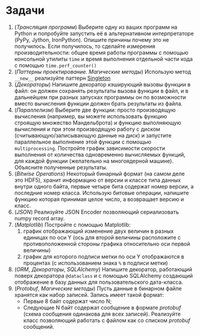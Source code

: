 # Задачи

1. (_Трансляция программ_) Выберите одну из ваших программ на Python и попробуйте запустить её в альтернативном интерпретаторе (PyPy, Jython, IronPython). Опишите причины почему это не получилось. Если получилось, то сделайте измерения производительности: общее время работы программы с помощью консольной утилиты `time` и время выполнения отдельной части кода с помощью `time.perf_counter()`
2. (_Паттерны проектирование. Магические методы_) Использую метод `__new__` реализуйте паттерн [Singleton](https://ru.wikipedia.org/wiki/%D0%9E%D0%B4%D0%B8%D0%BD%D0%BE%D1%87%D0%BA%D0%B0_(%D1%88%D0%B0%D0%B1%D0%BB%D0%BE%D0%BD_%D0%BF%D1%80%D0%BE%D0%B5%D0%BA%D1%82%D0%B8%D1%80%D0%BE%D0%B2%D0%B0%D0%BD%D0%B8%D1%8F))
3. (_Декораторы_) Напишите декоратор кэширующий вызовы функции в файл: он должен сохранять результаты вызова функции в файл, и в дальнейшем при разных запусках программы он по возможности вместо вычисления функции должен брать результаты из файла.
4. (_Параллелизм_) Выберите две функции: просто производящую вычисления (например, вы можете использовать функцию строящую множество Мандельброта) и функцию выполняющую вычисления и при этом производящую работу с диском (считывающую/записывающую данные на диск) и запустите параллельное выполнение этой функции с помощью `multiprocessing`. Постройте график зависимости скорости выполнения от количества одновременно вычисляемых функций, для каждой функции (желательно на многоядерной машине). Объясните полученные результаты.
5. (_Bitwise Operations_) Некоторый бинарный формат (на самом деле это HDF5), хранит информацию от версии и классе типа данных внутри одного байта, первые четыре бита содержат номер версии, а последние номер класса. Использую битовые операции, напишите функцию которая принимая целое число, а возвращает версию и класс. 
6. (_JSON_) Реализуйте JSON Encoder позволяющий сериализовать numpy record array.
7. (_Matplotlib_) Постройте с помощью Matplotlib:
   1. график отображающий изменение двух величин в разных единицах по оси Y (ось для второй величины расположите с противоположенной стороны графика относительно оси первой величины) 
   2. график для которого подписи метки по оси Y отображаются в процентах (с использованием знака `%` в подписи метки)  
8. (_ORM_, _Декораторы_, _SQLAlchemy_) Напишите декоратор, работающий поверх декоратора `@dataclass` и с помощью SQLAlchemy создающий отображение в базу данных для пользовательского дата-класса.
9. (_Protobuf_, _Магические методы_) Пусть данные в бинарном файле хранятся как набор записей. Запись имеет такой формат:
   * Первые 8 байт содержат число N;
   * Следующие N байт содержат сообщение в формате _protobuf_ (схема сообщения одинакова для всех записей).
   Реализуйте класс позволяющий работать с файлом как со списком _protobuf_ сообщений.